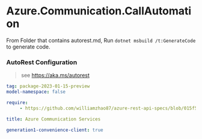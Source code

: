 # Azure.Communication.CallAutomation

From Folder that contains autorest.md, Run `dotnet msbuild /t:GenerateCode` to generate code.

### AutoRest Configuration
> see https://aka.ms/autorest

```yaml
tag: package-2023-01-15-preview
model-namespace: false

require:
     - https://github.com/williamzhao87/azure-rest-api-specs/blob/015f5765336229426015d45d9cb985ecf8e8d950/specification/communication/data-plane/CallAutomation/readme.md

title: Azure Communication Services

generation1-convenience-client: true

```
